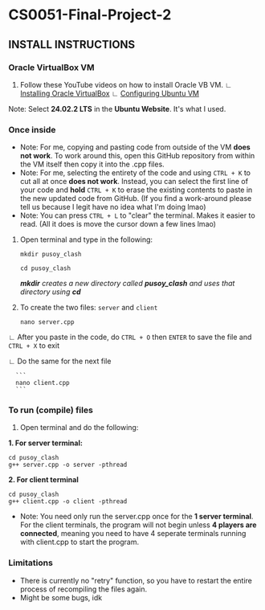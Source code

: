# CS0051-Final-Project-2

## INSTALL INSTRUCTIONS

### Oracle VirtualBox VM
1. Follow these YouTube videos on how to install Oracle VB VM.
   ∟ [Installing Oracle VirtualBox](https://youtu.be/homRENM8KVY?si=_LHDCBRonApBq6xM)
   ∟ [Configuring Ubuntu VM](https://youtu.be/xzEjychfD1Y?si=MvMcIHrPGddYxStm&t=589)

Note: Select **24.02.2 LTS** in the **Ubuntu Website**. It's what I used.

### Once inside

- Note: For me, copying and pasting code from outside of the VM __does not work__. To work around this, open this GitHub repository from within the VM itself then copy it into the .cpp files.
- Note: For me, selecting the entirety of the code and using `CTRL + K` to cut all at once __does not work__. Instead, you can select the first line of your code and **hold** `CTRL + K` to erase the existing contents to paste in the new updated code from GitHub. (If you find a work-around please tell us because I legit have no idea what I'm doing lmao)
- Note: You can press `CTRL + L` to "clear" the terminal. Makes it easier to read. (All it does is move the cursor down a few lines lmao)

1. Open terminal and type in the following:

   ```
   mkdir pusoy_clash
   
   cd pusoy_clash
   ```

   ***mkdir** creates a new directory called **pusoy_clash** and uses that directory using **cd***

2. To create the two files: `server` and `client`

   ```
   nano server.cpp
   ```

  ∟ After you paste in the code, do `CTRL + O` then `ENTER` to save the file and `CTRL + X` to exit

  ∟ Do the same for the next file

      ```
      nano client.cpp
      ```

### To run (compile) files

1. Open terminal and do the following:

  **1. For server terminal:**

   ```
   cd pusoy_clash
   g++ server.cpp -o server -pthread
   ```

  **2. For client terminal**

   ```
   cd pusoy_clash
   g++ client.cpp -o client -pthread
   ```

- Note: You need only run the server.cpp once for the **1 server terminal**. For the client terminals, the program will not begin unless **4 players are connected**, meaning you need to have 4 seperate terminals running with client.cpp to start the program.

### Limitations

- There is currently no "retry" function, so you have to restart the entire process of recompiling the files again.
- Might be some bugs, idk

